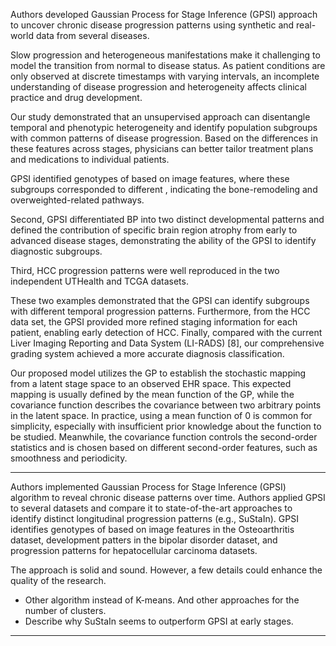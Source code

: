 

Authors developed Gaussian Process for Stage Inference (GPSI) approach to uncover chronic disease progression patterns using synthetic and real-world data from several diseases.  

Slow progression and heterogeneous manifestations make it challenging to model the transition from normal to disease status. As patient conditions are only observed at discrete timestamps with varying intervals, an incomplete understanding of disease progression and heterogeneity affects clinical practice and drug development.

Our study demonstrated that an unsupervised approach can disentangle temporal and phenotypic heterogeneity and identify population subgroups with common patterns of disease progression. Based on the differences in these features across stages, physicians can better tailor treatment plans and medications to individual patients.


GPSI identified genotypes of based on image features, where these subgroups corresponded to different , indicating the bone-remodeling and overweighted-related pathways. 

Second, GPSI differentiated BP into two distinct developmental patterns and defined the contribution of specific brain region atrophy from early to advanced disease stages, demonstrating the ability of the GPSI to identify diagnostic subgroups. 

Third, HCC progression patterns were well reproduced in the two independent UTHealth and TCGA datasets.

These two examples demonstrated that the GPSI can identify subgroups with different temporal progression patterns. Furthermore, from the HCC data set, the GPSI provided more refined staging information for each patient, enabling early detection of HCC. Finally, compared with the current Liver Imaging Reporting and Data System (LI-RADS) [8], our comprehensive grading system achieved a more accurate diagnosis classification.

Our proposed model utilizes the GP to establish the stochastic mapping from a latent stage space to an observed EHR space. This expected mapping is usually defined by the mean function of the GP, while the covariance function describes the covariance between two arbitrary points in the latent space. In practice, using a mean function of 0 is common for simplicity, especially with insufficient prior knowledge about the function to be studied. Meanwhile, the covariance function controls the second-order statistics and is chosen based on different second-order features, such as smoothness and periodicity.

-------

Authors implemented Gaussian Process for Stage Inference (GPSI) algorithm to reveal chronic disease patterns over time. Authors applied GPSI to several datasets and compare it to state-of-the-art approaches to identify distinct longitudinal progression patterns (e.g., SuStaIn). GPSI identifies genotypes of based on image features in the Osteoarthritis dataset,  development patters in the bipolar disorder dataset, and  progression patterns for hepatocellular carcinoma datasets. 

The approach is solid and sound. However, a few details could enhance the quality of the research. 

- Other algorithm instead of K-means. And other approaches for the number of clusters. 
- Describe why SuStaIn seems to outperform GPSI at early stages. 

----